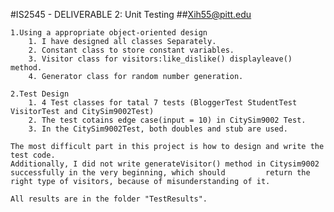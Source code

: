 #IS2545 - DELIVERABLE 2: Unit Testing
##Xih55@pitt.edu

    1.Using a appropriate object-oriented design
        1. I have designed all classes Separately.
        2. Constant class to store constant variables.
        3. Visitor class for visitors:like_dislike() displayleave() method.
        4. Generator class for random number generation.
  
    2.Test Design
        1. 4 Test classes for tatal 7 tests (BloggerTest StudentTest VisitorTest and CitySim9002Test)
        2. The test cotains edge case(input = 10) in CitySim9002 Test.
        3. In the CitySim9002Test, both doubles and stub are used.
  
    The most difficult part in this project is how to design and write the test code.
    Additionally, I did not write generateVisitor() method in Citysim9002 successfully in the very beginning, which should         return the right type of visitors, because of misunderstanding of it.

    All results are in the folder "TestResults".
